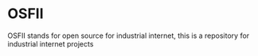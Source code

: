 # OSFII
OSFII stands for open source for industrial internet,  this is a repository for industrial internet projects
